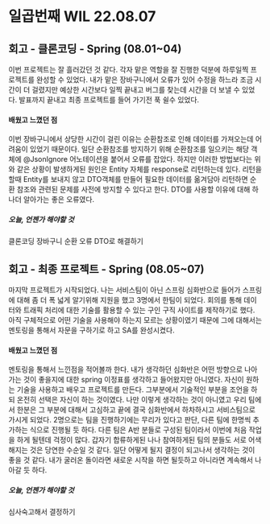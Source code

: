 일곱번째 WIL 22.08.07
==============
## 회고 - 클론코딩 - Spring (08.01~04)
이번 프로젝트는 잘 흘러갔던 것 같다. 각자 맡은 역할을 잘 진행한 덕분에 하루일찍 프로젝트를 완성할 수 있었다. 내가 맡은 장바구니에서 오류가 있어
수정을 하느라 조금 시간이 더 걸렸지만 예상한 시간보다 일찍 끝내고 버그를 찾는데 시간을 더 보낼 수 있었다. 발표까지 끝내고 최종 프로젝트를 들어
가기전 푹 쉴수 있었다.
#### 배웠고 느꼈던 점
이번 장바구니에서 상당한 시간이 걸린 이유는 순환참조로 인해 데이터를 가져오는데 어려움이 있었기 때문이다. 일단 순환참조를 방지하기 위해 순환참조를 
일으키는 해당 객체에 @JsonIgnore 어노테이션을 붙어서 오류를 잡았다. 하지만 이러한 방법보다는 위와 같은 상황이 발생하게된 원인은 Entity 자체를 
response로 리턴하는데 있다. 리턴을 할때 Entity를 보내지 않고 DTO객체를 만들어 필요한 데이터를 옮겨담아 리턴하면 순환 참조와 관련된 문제를
사전에 방지할 수 있다고 한다. DTO를 사용할 이유에 대해 하나더 알아가는 좋은 오류였다.
##### 오늘, 언젠가 해야할 것
클론코딩 장바구니 순환 오류 DTO로 해결하기

## 회고 - 최종 프로젝트 - Spring (08.05~07)
마지막 프로젝트가 시작되었다. 나는 서비스팀이 아닌 스프링 심화반으로 들어가 스프링에 대해 좀 더 폭 넓게 알기위해 지원을 했고 3명에서 한팀이 
되었다. 회의를 통해 데이터와 트래픽 처리에 대한 기술를 활용할 수 있는 구인 구직 사이트를 제작하기로 했다. 아직 구체적으로 어떤 기술을 사용해야
하는지 모르는 상황이였기 때문에 그에 대해서는 멘토링을 통해서 자문을 구하기로 하고 SA를 완성시켰다.
#### 배웠고 느꼈던 점
멘토링을 통해서 느낀점을 적어볼까 한다. 내가 생각하던 심화반은 어떤 방향으로 나아가는 것이 좋을지에 대한 spring 이정표를 생각하고 들어왔지만 
아니였다. 자신이 원하는 기술을 사용하고 배우고 프로젝트를 만든다. 그부분에서 기술적인 부분을 조언을 하되 온전히 선택은 자신이 하는 것이였다. 나만 이렇게
생각하는 것이 아니였고 우리 팀에서 한분은 그 부분에 대해서 고심하고 끝에 결국 심화반에서 하차하시고 서비스팀으로 가시게 되었다. 2명으로는 팀을
진행하기에는 무리가 있다고 판단, 다른 팀에 한명씩 추가하는 식으로 진행될 듯 하다. 다른 팀은 A반 분들로 구성된 팀이라서 이번에 처음 작업을 하게 
될텐데 걱정이 많다. 갑자기 합류하게된 나나 참여하게된 팀의 분들도 서로 어색해지는 것은 당연한 수순일 것 같다. 일단 어떻게 될지 결정이 되고나서
생각하는 것이 좋을 것 같다. 내가 굴러온 돌이라면 새로운 시작을 하면 될듯하고 아니라면 계속해서 나아갈 듯 하다.  
##### 오늘, 언젠가 해야할 것
심사숙고해서 결정하기